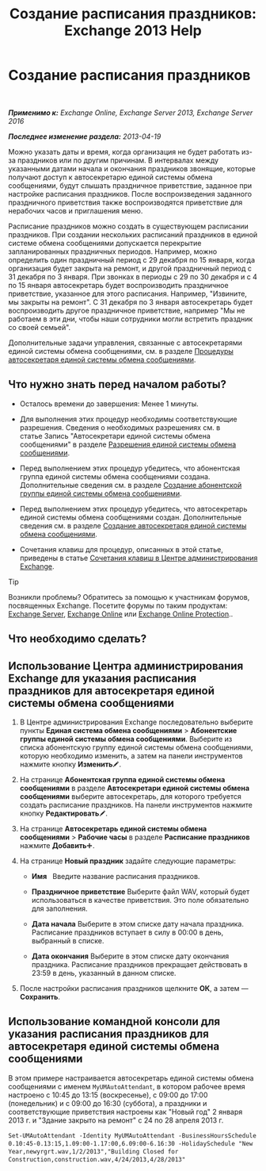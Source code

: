 ﻿---
title: 'Создание расписания праздников: Exchange 2013 Help'
TOCTitle: Создание расписания праздников
ms:assetid: 0c5c51e4-5b51-451b-ab93-2cebf644dc96
ms:mtpsurl: https://technet.microsoft.com/ru-ru/library/Bb266921(v=EXCHG.150)
ms:contentKeyID: 50487464
ms.date: 05/22/2018
mtps_version: v=EXCHG.150
ms.translationtype: MT
---

# Создание расписания праздников

 

_**Применимо к:** Exchange Online, Exchange Server 2013, Exchange Server 2016_

_**Последнее изменение раздела:** 2013-04-19_

Можно указать даты и время, когда организация не будет работать из-за праздников или по другим причинам. В интервалах между указанными датами начала и окончания праздников звонящие, которые получают доступ к автосекретарю единой системы обмена сообщениями, будут слышать праздничное приветствие, заданное при настройке расписания праздников. После воспроизведения заданного праздничного приветствия также воспроизводятся приветствие для нерабочих часов и приглашения меню.

Расписание праздников можно создать в существующем расписании праздников. При создании нескольких расписаний праздников в единой системе обмена сообщениями допускается перекрытие запланированных праздничных периодов. Например, можно определить один праздничный период с 29 декабря по 15 января, когда организация будет закрыта на ремонт, и другой праздничный период с 31 декабря по 3 января. При звонках в периоды с 29 по 30 декабря и с 4 по 15 января автосекретарь будет воспроизводить праздничное приветствие, указанное для этого расписания. Например, "Извините, мы закрыты на ремонт". С 31 декабря по 3 января автосекретарь будет воспроизводить другое праздничное приветствие, например "Мы не работаем в эти дни, чтобы наши сотрудники могли встретить праздник со своей семьей".

Дополнительные задачи управления, связанные с автосекретарями единой системы обмена сообщениями, см. в разделе [Процедуры автосекретаря единой системы обмена сообщениями](https://docs.microsoft.com/ru-ru/exchange/voice-mail-unified-messaging/automatically-answer-and-route-calls/um-auto-attendant-procedures).

## Что нужно знать перед началом работы?

  - Осталось времени до завершения: Менее 1 минуты.

  - Для выполнения этих процедур необходимы соответствующие разрешения. Сведения о необходимых разрешениях см. в статье Запись "Автосекретари единой системы обмена сообщениями" в разделе [Разрешения единой системы обмена сообщениями](unified-messaging-permissions-exchange-2013-help.md).

  - Перед выполнением этих процедур убедитесь, что абонентская группа единой системы обмена сообщениями создана. Дополнительные сведения см. в разделе [Создание абонентской группы единой системы обмена сообщениями](https://docs.microsoft.com/ru-ru/exchange/voice-mail-unified-messaging/connect-voice-mail-system/create-um-dial-plan).

  - Перед выполнением этих процедур убедитесь, что автосекретарь единой системы обмена сообщениями создан. Дополнительные сведения см. в разделе [Создание автосекретаря единой системы обмена сообщениями](https://docs.microsoft.com/ru-ru/exchange/voice-mail-unified-messaging/automatically-answer-and-route-calls/create-a-um-auto-attendant).

  - Сочетания клавиш для процедур, описанных в этой статье, приведены в статье [Сочетания клавиш в Центре администрирования Exchange](keyboard-shortcuts-in-the-exchange-admin-center-exchange-online-protection-help.md).

> [!TIP]  
> Возникли проблемы? Обратитесь за помощью к участникам форумов, посвященных Exchange. Посетите форумы по таким продуктам: <a href="https://go.microsoft.com/fwlink/p/?linkid=60612">Exchange Server</a>, <a href="https://go.microsoft.com/fwlink/p/?linkid=267542">Exchange Online</a> или <a href="https://go.microsoft.com/fwlink/p/?linkid=285351">Exchange Online Protection</a>..


## Что необходимо сделать?

## Использование Центра администрирования Exchange для указания расписания праздников для автосекретаря единой системы обмена сообщениями

1.  В Центре администрирования Exchange последовательно выберите пункты **Единая система обмена сообщениями** \> **Абонентские группы единой системы обмена сообщениями**. Выберите из списка абонентскую группу единой системы обмена сообщениями, которую необходимо изменить, а затем на панели инструментов нажмите кнопку **Изменить**![Значок редактирования](images/Bb124582.6f53ccb2-1f13-4c02-bea0-30690e6ea71d(EXCHG.150).gif "Значок редактирования").

2.  На странице **Абонентская группа единой системы обмена сообщениями** в разделе **Автосекретари единой системы обмена сообщениями** выберите автосекретарь, для которого требуется создать расписание праздников. На панели инструментов нажмите кнопку **Редактировать**![Значок редактирования](images/Bb124582.6f53ccb2-1f13-4c02-bea0-30690e6ea71d(EXCHG.150).gif "Значок редактирования").

3.  На странице **Автосекретарь единой системы обмена сообщениями** \> **Рабочие часы** в разделе **Расписание праздников** нажмите **Добавить**![Значок добавления](images/JJ218640.c1e75329-d6d7-4073-a27d-498590bbb558(EXCHG.150).gif "Значок добавления").

4.  На странице **Новый праздник** задайте следующие параметры:
    
      - **Имя**   Введите название расписания праздников.
    
      - **Праздничное приветствие** Выберите файл WAV, который будет использоваться в качестве приветствия. Это поле обязательно для заполнения.
    
      - **Дата начала** Выберите в этом списке дату начала праздника. Расписание праздников вступает в силу в 00:00 в день, выбранный в списке.
    
      - **Дата окончания** Выберите в этом списке дату окончания праздника. Расписание праздников прекращает действовать в 23:59 в день, указанный в данном списке.

5.  После настройки расписания праздников щелкните **ОК**, а затем — **Сохранить**.

## Использование командной консоли для указания расписания праздников для автосекретаря единой системы обмена сообщениями

В этом примере настраивается автосекретарь единой системы обмена сообщениями с именем `MyUMAutoAttendant`, в котором рабочее время настроено с 10:45 до 13:15 (воскресенье), с 09:00 до 17:00 (понедельник) и с 09:00 до 16:30 (суббота), а праздники и соответствующие приветствия настроены как "Новый год" 2 января 2013 г. и "Здание закрыто на ремонт" с 24 по 28 апреля 2013 г.

    Set-UMAutoAttendant -Identity MyUMAutoAttendant -BusinessHoursSchedule 0.10:45-0.13:15,1.09:00-1.17:00,6.09:00-6.16:30 -HolidaySchedule "New Year,newyrgrt.wav,1/2/2013","Building Closed for Construction,construction.wav,4/24/2013,4/28/2013"

